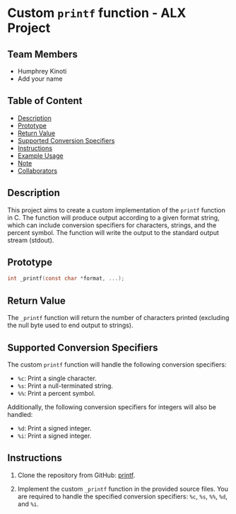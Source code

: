 # Custom `printf` function - ALX Project
## Team Members
- Humphrey Kinoti
- Add your name

## Table of Content
+ [Description](#description)
+ [Prototype](#prototype)
+ [Return Value](#return-value)
+ [Supported Conversion Specifiers](#supported-conversion-specifiers)
+ [Instructions](#instructions)
+ [Example Usage](#example-usage)
+ [Note](#note)
+ [Collaborators](#collaborators)

## Description

This project aims to create a custom implementation of the `printf` function in C. The function will produce output according to a given format string, which can include conversion specifiers for characters, strings, and the percent symbol. The function will write the output to the standard output stream (stdout).

## Prototype

```c
int _printf(const char *format, ...);
```

## Return Value

The `_printf` function will return the number of characters printed (excluding the null byte used to end output to strings).

## Supported Conversion Specifiers

The custom `printf` function will handle the following conversion specifiers:

- `%c`: Print a single character.
- `%s`: Print a null-terminated string.
- `%%`: Print a percent symbol.

Additionally, the following conversion specifiers for integers will also be handled:

- `%d`: Print a signed integer.
- `%i`: Print a signed integer.

## Instructions

1. Clone the repository from GitHub: [printf](https://github.com/amimanye/printf).

2. Implement the custom `_printf` function in the provided source files. You are required to handle the specified conversion specifiers: `%c`, `%s`, `%%`, `%d`, and `%i`.

